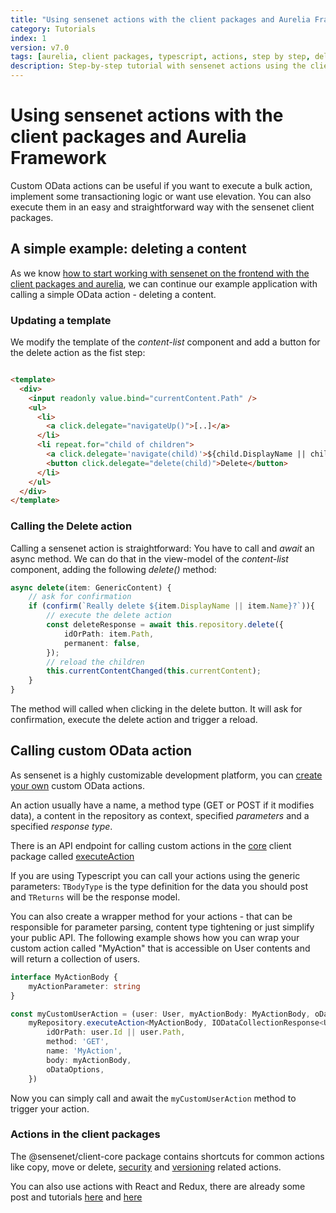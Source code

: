 ```yaml
---
title: "Using sensenet actions with the client packages and Aurelia Framework"
category: Tutorials
index: 1
version: v7.0
tags: [aurelia, client packages, typescript, actions, step by step, delete]
description: Step-by-step tutorial with sensenet actions using the client packages and Aurelia framework
---
```


# Using sensenet actions with the client packages and Aurelia Framework

Custom OData actions can be useful if you want to execute a bulk action, implement some transactioning logic or want use elevation. You can also execute them in an easy and straightforward way with the sensenet client packages.

## A simple example: deleting a content

As we know [how to start working with sensenet on the frontend with the client packages and aurelia](/docs/tutorials/starting-out-with-aurelia/), we can continue our example application with calling a simple OData action - deleting a content.

### Updating a template

We modify the template of the *content-list* component and add a button for the delete action as the fist step:

```html

<template>
  <div>
    <input readonly value.bind="currentContent.Path" />
    <ul>
      <li>
        <a click.delegate="navigateUp()">[..]</a>
      </li>
      <li repeat.for="child of children">
        <a click.delegate='navigate(child)'>${child.DisplayName || child.Name}</a>
        <button click.delegate="delete(child)">Delete</button>
      </li>
    </ul>
  </div>
</template>
```

### Calling the Delete action

Calling a sensenet action is straightforward: You have to call and *await* an async method. We can do that in the view-model of the *content-list* component, adding the following *delete()* method:

```ts
async delete(item: GenericContent) {
    // ask for confirmation
    if (confirm(`Really delete ${item.DisplayName || item.Name}?`)){
        // execute the delete action
        const deleteResponse = await this.repository.delete({
            idOrPath: item.Path,
            permanent: false,
        });
        // reload the children
        this.currentContentChanged(this.currentContent);
    }
}
```
The method will called when clicking in the delete button. It will ask for confirmation, execute the delete action and trigger a reload.

## Calling custom OData action

As sensenet is a highly customizable development platform, you can [create your own](https://community.sensenet.com/docs/tutorials/how-to-create-a-custom-odata-action/) custom OData actions.

An action usually have a name, a method type (GET or POST if it modifies data), a content in the repository as context, specified *parameters* and a specified *response type*.

There is an API endpoint for calling custom actions in the [core](https://www.npmjs.com/package/@sensenet/client-core) client package called [executeAction](https://community.sensenet.com/api/@sensenet/client-core/classes/repository.html#executeaction)

If you are using Typescript you can call your actions using the generic parameters: ``TBodyType`` is the type definition for the data you should post and ``TReturns`` will be the response model.

You can also create a wrapper method for your actions - that can be responsible for parameter parsing, content type tightening or just simplify your public API. The following example shows how you can wrap your custom action called "MyAction" that is accessible on User contents and will return a collection of users.

```ts
interface MyActionBody {
    myActionParameter: string
}

const myCustomUserAction = (user: User, myActionBody: MyActionBody, oDataOptions: IODataParams<User>) =>
    myRepository.executeAction<MyActionBody, IODataCollectionResponse<User>>({
        idOrPath: user.Id || user.Path,
        method: 'GET',
        name: 'MyAction',
        body: myActionBody,
        oDataOptions,
    })
```

Now you can simply call and await the ``myCustomUserAction`` method to trigger your action.

### Actions in the client packages

The @sensenet/client-core package contains shortcuts for common actions like copy, move or delete, [security](https://community.sensenet.com/api/@sensenet/client-core/classes/security.ht) and [versioning](https://community.sensenet.com/api/@sensenet/client-core/classes/versioning.html) related actions.

You can also use actions with React and Redux, there are already some post and tutorials [here](/blog/2017/09/20/refactoring-sensenet-redux-store) and [here](/docs/tutorials/working-with-actions-in-sensenet-using-reactjs/)
